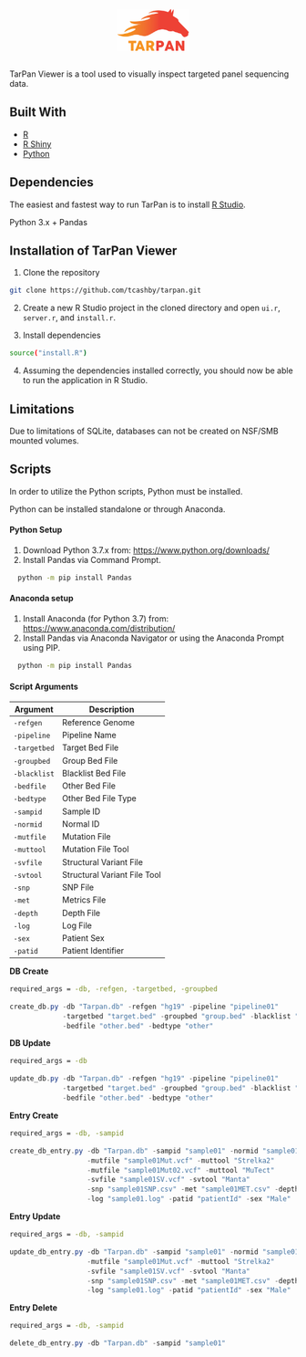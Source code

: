 <p align="center">
  <img src="/www/LogoBig.jpg" width="25%" height="25%">
</p>

##
TarPan Viewer is a tool used to visually inspect targeted panel sequencing data.


## Built With
- [R](https://www.r-project.org/)
- [R Shiny](https://shiny.rstudio.com/)
- [Python](https://www.python.org/)

## Dependencies
The easiest and fastest way to run TarPan is to install [R Studio](https://www.rstudio.com/).

Python 3.x + Pandas

## Installation of TarPan Viewer
1. Clone the repository

  ```sh
  git clone https://github.com/tcashby/tarpan.git
  ```
2. Create a new R Studio project in the cloned directory and open ```ui.r```, ```server.r```, and ```install.r```.

3. Install dependencies

  ```sh
  source("install.R")
  ```

4. Assuming the dependencies installed correctly, you should now be able to run the application in R Studio.

## Limitations

Due to limitations of SQLite, databases can not be created on NSF/SMB mounted volumes.

## Scripts
In order to utilize the Python scripts, Python must be installed.

Python can be installed standalone or through Anaconda.

#### Python Setup

1. Download Python 3.7.x from: https://www.python.org/downloads/
2. Install Pandas via Command Prompt.  
  ```sh
    python -m pip install Pandas
  ```

#### Anaconda setup

1. Install Anaconda (for Python 3.7) from: https://www.anaconda.com/distribution/
2. Install Pandas via Anaconda Navigator or using the Anaconda Prompt using PIP.  
  ```sh
    python -m pip install Pandas
  ```

#### Script Arguments

| Argument | Description |
| -------- | ----------- |
| `-refgen`	| Reference Genome	|
| `-pipeline`	| Pipeline Name	|
| `-targetbed`	| Target Bed File	|
| `-groupbed`	| Group Bed File	|
| `-blacklist`	| Blacklist Bed File	|
| `-bedfile`	| Other Bed File	|
| `-bedtype`	| Other Bed File Type	|
| `-sampid`	| Sample ID	|
| `-normid`	| Normal ID	|
| `-mutfile`	| Mutation File	|
| `-muttool`	| Mutation File Tool	|
| `-svfile`	| Structural Variant File	|
| `-svtool`	| Structural Variant File Tool	|
| `-snp`	| SNP File	|
| `-met`	| Metrics File	|
| `-depth`	| Depth File	|
| `-log`	| Log File	|
| `-sex`	| Patient Sex	|
| `-patid`	| Patient Identifier	|

**DB Create**
```sh
required_args = -db, -refgen, -targetbed, -groupbed
```
```cs
create_db.py -db "Tarpan.db" -refgen "hg19" -pipeline "pipeline01"
             -targetbed "target.bed" -groupbed "group.bed" -blacklist "blacklist.bed"
             -bedfile "other.bed" -bedtype "other"
```

**DB Update**
```sh
required_args = -db
```
```cs
update_db.py -db "Tarpan.db" -refgen "hg19" -pipeline "pipeline01"
             -targetbed "target.bed" -groupbed "group.bed" -blacklist "blacklist.bed"
             -bedfile "other.bed" -bedtype "other"
```

**Entry Create**
```sh
required_args = -db, -sampid
```
```cs
create_db_entry.py -db "Tarpan.db" -sampid "sample01" -normid "sample01Norm"
                   -mutfile "sample01Mut.vcf" -muttool "Strelka2"
                   -mutfile "sample01Mut02.vcf" -muttool "MuTect"
                   -svfile "sample01SV.vcf" -svtool "Manta"
                   -snp "sample01SNP.csv" -met "sample01MET.csv" -depth "sample01DEP.csv"
                   -log "sample01.log" -patid "patientId" -sex "Male"
```

**Entry Update**
```sh
required_args = -db, -sampid
```
```cs
update_db_entry.py -db "Tarpan.db" -sampid "sample01" -normid "sample01Norm"
                   -mutfile "sample01Mut.vcf" -muttool "Strelka2"
                   -svfile "sample01SV.vcf" -svtool "Manta"
                   -snp "sample01SNP.csv" -met "sample01MET.csv" -depth "sample01DEP.csv"
                   -log "sample01.log" -patid "patientId" -sex "Male"
```

**Entry Delete**
```sh
required_args = -db, -sampid
```
```cs
delete_db_entry.py -db "Tarpan.db" -sampid "sample01"
```
